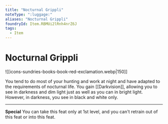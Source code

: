 ```yaml
---
title: "Nocturnal Grippli"
noteType: ":luggage:"
aliases: "Nocturnal Grippli"
foundryId: Item.RBMUi2lRnh4nrZ6J
tags:
  - Item
---
```


# Nocturnal Grippli
![[icons-sundries-books-book-red-exclamation.webp|150]]

You tend to do most of your hunting and work at night and have adapted to the requirements of nocturnal life. You gain [[Darkvision]], allowing you to see in darkness and dim light just as well as you can in bright light. However, in darkness, you see in black and white only.

* * *

**Special** You can take this feat only at 1st level, and you can't retrain out of this feat or into this feat.
